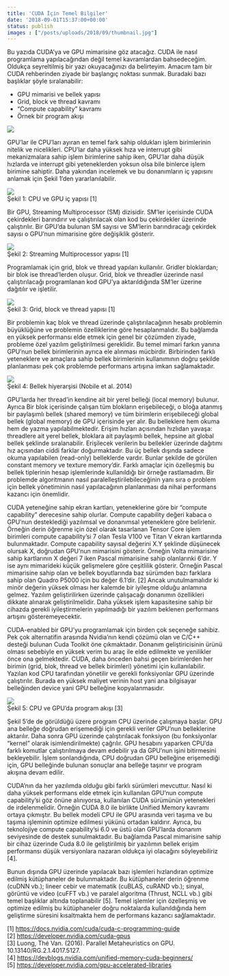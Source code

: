 ```yaml
---
title: 'CUDA İçin Temel Bilgiler'
date: '2018-09-01T15:37:00+00:00'
status: publish
images : ["/posts/uploads/2018/09/thumbnail.jpg"]
---
```

Bu yazıda CUDA’ya ve GPU mimarisine göz atacağız. CUDA ile nasıl programlama yapılacağından değil temel kavramlardan bahsedeceğim. Oldukça seyreltilmiş bir yazı okuyacağınızı da belirteyim. Amacım tam bir CUDA rehberinden ziyade bir başlangıç noktası sunmak. Buradaki bazı başlıklar şöyle sıralanabilir:

- GPU mimarisi ve bellek yapısı
- Grid, block ve thread kavramı
- “Compute capability” kavramı
- Örnek bir program akışı

![](../../../uploads/2018/09/thumbnail.jpg)

GPU’lar ile CPU’ları ayıran en temel fark sahip oldukları işlem birimlerinin nitelik ve nicelikleri. CPU’lar daha yüksek hıza ve interrupt gibi mekanizmalara sahip işlem birimlerine sahip iken, GPU’lar daha düşük hızlarda ve interrupt gibi yeteneklerden yoksun olsa bile binlerce işlem birimine sahiptir. Daha yakından incelemek ve bu donanımların iç yapısını anlamak için Şekil 1’den yararlanılabilir.

![](../../../uploads/2018/09/CPU-2Bvs-2BGPU.png#mid)  
Şekil 1: CPU ve GPU iç yapısı \[1\]

Bir GPU, Streaming Multiprocessor (SM) dizisidir. SM’ler içerisinde CUDA çekirdekleri barındırır ve çalıştırılacak olan kod bu çekirdekler üzerinde çalıştırılır. Bir GPU’da bulunan SM sayısı ve SM’lerin barındıracağı çekirdek sayısı o GPU’nun mimarisine göre değişiklik gösterir.

![](../../../uploads/2018/09/SM.png#mid)  
Şekil 2: Streaming Multiprocessor yapısı \[1\]

Programlamak için grid, blok ve thread yapıları kullanılır. Gridler bloklardan; bir blok ise thread’lerden oluşur. Grid, blok ve threadler üzerinde nasıl çalıştırılacağı programlanan kod GPU’ya aktarıldığında SM’ler üzerine dağıtılır ve işletilir.

![](https://3.bp.blogspot.com/-iRE0_MuY-kE/W4qrWnIGDvI/AAAAAAAAAuE/Ihm2mvKvOdwpmkH3hvOnf7wWbywhF_SfACLcBGAs/s400/GBT.png#mid)  
Şekil 3: Grid, block ve thread yapısı \[1\]

Bir problemin kaç blok ve thread üzerinde çalıştırılacağının hesabı problemin büyüklüğüne ve problemin özelliklerine göre hesaplanmalıdır. Bu bağlamda en yüksek performansı elde etmek için genel bir çözümden ziyade, probleme özel yazılım geliştirilmesi gereklidir. Bu temel mimari farkın yanına GPU’nun bellek birimlerinin ayrıca ele alınması mücbirdir. Birbirinden farklı yeteneklere ve amaçlara sahip bellek birimlerinin kullanımının doğru şekilde planlanması pek çok problemde performans artışına imkan sağlamaktadır.

![](../../../uploads/2018/09/Bellekler.png#mid)  
Şekil 4: Bellek hiyerarşisi (Nobile et al. 2014)

GPU’larda her thread’in kendine ait bir yerel belleği (local memory) bulunur. Ayrıca Bir blok içerisinde çalışan tüm blokların erişebileceği, o bloğa atanmış bir paylaşımlı bellek (shared memory) ve tüm birimlerin erişebileceği global bellek (global memory) de GPU içerisinde yer alır. Bu belleklere hem okuma hem de yazma yapılabilmektedir. Erişim hızları açısından hızlıdan yavaşa: threadlere ait yerel bellek, bloklara ait paylaşımlı bellek, hepsine ait global bellek şeklinde sıralanabilir. Erişilecek verilerin bu bellekler üzerinde dağıtımı hız açısından ciddi farklar doğurmaktadır. Bu üç bellek dışında sadece okuma yapılabilen (read-only) belleklerde vardır. Bunlar şekilde de görülen constant memory ve texture memory’dir. Farklı amaçlar için özelleşmiş bu bellek tiplerinin hesap işlemlerinde kullanıldığı bir örneğe rastlamadım. Bir problemde algoritmanın nasıl paralelleştirilebileceğinin yanı sıra o problem için bellek yönetiminin nasıl yapılacağının planlanması da nihai performans kazancı için önemlidir.

CUDA yeteneğine sahip ekran kartları, yeteneklerine göre bir “compute capability” derecesine sahip olurlar. Compute capability değeri kabaca o GPU’nun desteklediği yazılımsal ve donanımsal yeteneklere göre belirlenir. Örneğin derin öğrenme için özel olarak tasarlanan Tensor Core işlem birimleri compute capability’si 7 olan Tesla V100 ve Titan V ekran kartlarında bulunmaktadır. Compute capability sayısal değerini X.Y şeklinde düşünecek olursak X, doğrudan GPU’nun mimarisini gösterir. Örneğin Volta mimarisine sahip kartlarının X değeri 7 iken Pascal mimarisine sahip olanlarınki 6’dır. Y ise aynı mimarideki küçük gelişmelere göre çeşitlilik gösterir. Örneğin Pascal mimarisine sahip olan ve bellek boyutlarında baz sürümden bazı farklara sahip olan Quadro P5000 için bu değer 6.1’dir. \[2\] Ancak unutulmamalıdır ki minör değerin yüksek olması her kalemde bir iyileşme olduğu anlamına gelmez. Yazılım geliştirilirken üzerinde çalışacağı donanımın özellikleri dikkate alınarak geliştirilmelidir. Daha yüksek işlem kapasitesine sahip bir cihazda gerekli iyileştirmelerin yapılmadığı bir yazılım beklenen performans artışını gösteremeyecektir.

CUDA-enabled bir GPU’yu programlamak için birden çok seçeneğe sahibiz. Pek çok alternatifin arasında Nvidia’nın kendi çözümü olan ve C/C++ desteği bulunan Cuda Toolkit öne çıkmaktadır. Donanım geliştiricisinin ürünü olması sebebiyle en yüksek verim bu araç ile elde edilmekte ve yenilikler önce ona gelmektedir. CUDA, daha önceden bahsi geçen birimlerden her birimin (grid, blok, thread ve bellek birimleri) yönetimi için kullanılabilir. Yazılan kod CPU tarafından yönetilir ve gerekli fonksiyonlar GPU üzerinde çalıştırılır. Burada en yüksek maliyet verinin host yani ana bilgisayar belleğinden device yani GPU belleğine kopyalanmasıdır.

![](../../../uploads/2018/09/Ak-25C4-25B1-25C5-259F.png#mid)   
Şekil 5: CPU ve GPU’da program akışı \[3\]

Şekil 5’de de görüldüğü üzere program CPU üzerinde çalışmaya başlar. GPU ana belleğe doğrudan erişemediği için gerekli veriler GPU’nun belleklerine aktarılır. Daha sonra GPU üzerinde çalıştırılacak fonksiyon (bu fonksiyonlar “kernel” olarak isimlendirilmekte) çağrılır. GPU hesabını yaparken CPU’da farklı komutlar çalıştırılmaya devam edebilir ya da GPU’nun işini bitirmesini bekleyebilir. İşlem sonlandığında, CPU doğrudan GPU belleğine erişemediği için, GPU belleğinde bulunan sonuçlar ana belleğe taşınır ve program akışına devam edilir.

CUDA’nın da her yazılımda olduğu gibi farklı sürümleri mevcuttur. Nasıl ki daha yüksek performans elde etmek için kullanılan GPU’nun compute capability’si göz önüne alınıyorsa, kullanılan CUDA sürümünün yetenekleri de irdelenmelidir. Örneğin CUDA 8.0 ile birlikte Unified Memory kavramı ortaya çıkmıştır. Bu bellek modeli CPU ile GPU arasında veri taşıma ve bu taşıma işleminin optimize edilmesi yükünü ortadan kaldırır. Ayrıca, bu teknolojiye compute capability’si 6.0 ve üstü olan GPU’larda donanım seviyesinde de destek sunulmaktadır. Bu bağlamda Pascal mimarisine sahip bir cihaz üzerinde Cuda 8.0 ile geliştirilmiş bir yazılımın bellek erişim performansı düşük versiyonlara nazaran oldukça iyi olacağını söyleyebiliriz \[4\].

Bunun dışında GPU üzerinde yapılacak bazı işlemleri hızlandıran optimize edilmiş kütüphaneler de bulunmaktadır. Bu kütüphaneler derin öğrenme (cuDNN vb.); lineer cebir ve matematik (cuBLAS, cuRAND vb.); sinyal, görüntü ve video (cuFFT vb.) ve paralel algoritma (Thrust, NCLL vb.) gibi temel başlıklar altında toplanabilir \[5\]. Temel işlemler için özelleşmiş ve optimize edilmiş bu kütüphaneler doğru noktalarda kullanıldığında hem geliştirme süresini kısaltmakta hem de performans kazancı sağlamaktadır.

\[1\] <https://docs.nvidia.com/cuda/cuda-c-programming-guide>  
\[2\] <https://developer.nvidia.com/cuda-gpus>  
\[3\] Luong, Thé Van. (2016). Parallel Metaheuristics on GPU. 10.13140/RG.2.1.4017.5127.  
\[4\] <https://devblogs.nvidia.com/unified-memory-cuda-beginners/>  
\[5\] <https://developer.nvidia.com/gpu-accelerated-libraries>

